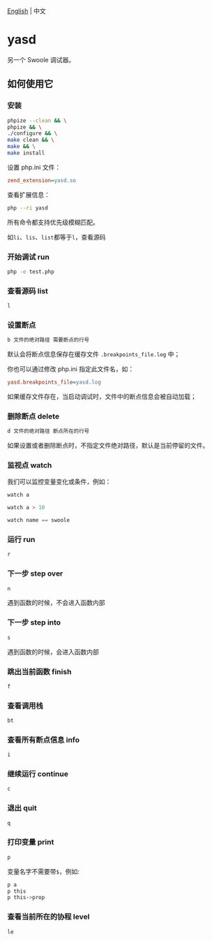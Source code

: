 [English](./README.md) | 中文

# yasd

另一个 Swoole 调试器。

## 如何使用它

### 安装

```bash
phpize --clean && \
phpize && \
./configure && \
make clean && \
make && \
make install
```

设置 php.ini 文件：

```ini
zend_extension=yasd.so
```

查看扩展信息：

```bash
php --ri yasd
```

所有命令都支持优先级模糊匹配。

如`li`、`lis`、`list`都等于`l`，查看源码

### 开始调试 run

```bash
php -e test.php
```

### 查看源码 list

```bash
l
```

### 设置断点

```bash
b 文件的绝对路径 需要断点的行号
```

默认会将断点信息保存在缓存文件 `.breakpoints_file.log` 中；

你也可以通过修改 php.ini 指定此文件名，如：

```ini
yasd.breakpoints_file=yasd.log
```

如果缓存文件存在，当启动调试时，文件中的断点信息会被自动加载；

### 删除断点 delete

```bash
d 文件的绝对路径 断点所在的行号
```

如果设置或者删除断点时，不指定文件绝对路径，默认是当前停留的文件。

### 监视点 watch

我们可以监控变量变化或条件，例如：

```cpp
watch a
```

```cpp
watch a > 10
```

```cpp
watch name == swoole
```

### 运行 run

```bash
r
```

### 下一步 step over

```bash
n
```

遇到函数的时候，不会进入函数内部

### 下一步 step into

```bash
s
```

遇到函数的时候，会进入函数内部

### 跳出当前函数 finish

```bash
f
```

### 查看调用栈

```bash
bt
```

### 查看所有断点信息 info

```bash
i
```

### 继续运行 continue

```bash
c
```

### 退出 quit

```bash
q
```

### 打印变量 print

```bash
p
```

变量名字不需要带`$`，例如:

```bash
p a
p this
p this->prop
```

### 查看当前所在的协程 level

```bash
le
```
